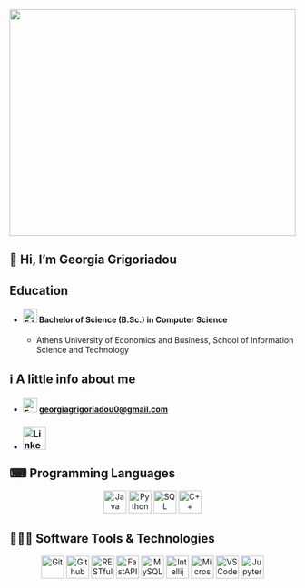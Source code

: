 <p align="center">
  <img width="100%" height="400rem" src="https://quotefancy.com/media/wallpaper/3840x2160/6360638-Albert-Einstein-Quote-You-never-fail-until-you-stop-trying.jpg">
</p>

## 👋 Hi, I’m Georgia Grigoriadou

## Education
- #### <img title="Education" alt="Education" style="width:25px;height:25px" src="https://cdn-icons-png.flaticon.com/128/6062/6062646.png"> Bachelor of Science (B.Sc.) in Computer Science
  - Athens University of Economics and Business, School of Information Science and Technology

## ℹ️ A little info about me
- #### <img title="Email" alt="Email" style="width:25px;height:25px;" src="https://cdn-icons-png.flaticon.com/128/732/732200.png"> [georgiagrigoriadou0@gmail.com](mailto:georgiagrigoriadou0@gmail.com)
-  ### <a href='https://www.linkedin.com/in/georgia-grigoriadou/'><img title="LinkedIn" alt="LinkedIn" style="width:40px;height:40px;" src="https://cdn-icons-png.flaticon.com/128/2504/2504923.png"></a>


## ⌨ Programming Languages
<div align='center'>
   <img title="Java" alt="Java" style="width:40px;height:40px" src="https://cdn-icons-png.flaticon.com/128/5968/5968282.png"> 
   <img title="Python" alt="Python" style="width:40px;height:40px" src="https://cdn-icons-png.flaticon.com/128/5968/5968350.png"> 
   <img title="SQL" alt="SQL" style="width:40px;height:40px" src="https://cdn-icons-png.flaticon.com/128/2772/2772128.png">
   <img title="C++" alt="C++" style="width:40px;height:40px;" src="https://cdn-icons-png.flaticon.com/128/6132/6132222.png"> 
</div>

## 👨🏻‍💻 Software Tools & Technologies
<div align='center'>
   <img title="Git" alt="Git" style="width:40px;height:40px;" src="https://cdn-icons-png.flaticon.com/128/8695/8695385.png">
   <img title="Github" alt="Github" style="width:40px;height:40px;" src="https://cdn-icons-png.flaticon.com/128/11104/11104255.png">
   <img title="RESTful API" alt="RESTful API" style="width:40px;height:40px;" src="https://toppng.com/uploads/preview/rest-api-icon-rest-api-icon-11553510526uqs2ynyga2.png">
   <img title="FastAPI" alt="FastAPI" style="width:40px;height:40px;" src="https://diagrams.mingrammer.com/img/resources/programming/framework/fastapi.png">
  <img title="MySQL" alt="MySQL" style="width:40px;height:40px;" src="https://w7.pngwing.com/pngs/384/848/png-transparent-mysql-php-database-javascript-ajax-carnifex-blue-text-logo-thumbnail.png">
   <img title="Intellij" alt="Intellij" style="width:40px;height:40px;" src="https://static-00.iconduck.com/assets.00/intellij-idea-icon-2048x2048-hsyna1mi.png">
   <img title="Microsoft Visual Studio" alt="Microsoft Visual Studio" style="width:40px; height:40px;" src="https://cdn-icons-png.flaticon.com/128/906/906324.png"> 
   <img title="VSCode" alt="VSCode" style="width:40px;height:40px;" src="https://cdn.icon-icons.com/icons2/2107/PNG/512/file_type_vscode_icon_130084.png">
   <img title="Jupyter" alt="Jupyter" style="width:40px;height:40px;" src="https://upload.wikimedia.org/wikipedia/commons/thumb/3/38/Jupyter_logo.svg/1767px-Jupyter_logo.svg.png">
</div>



<!--
**GeorgiaGrigoriadou/GeorgiaGrigoriadou** is a ✨ _special_ ✨ repository because its `README.md` (this file) appears on your GitHub profile.

Here are some ideas to get you started:

- 🔭 I’m currently working on ...
- 🌱 I’m currently learning ...
- 👯 I’m looking to collaborate on ...
- 🤔 I’m looking for help with ...
- 💬 Ask me about ...
- 📫 How to reach me: ...
- 😄 Pronouns: ...
- ⚡ Fun fact: ...
-->
